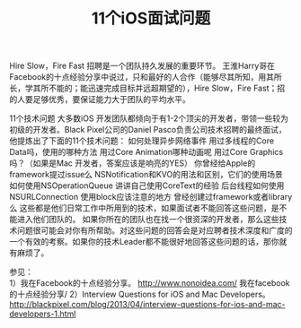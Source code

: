 ﻿---
layout: post
title: 11个iOS面试问题
categories:
- Programming
tags:
- iOS
---
Hire Slow，Fire Fast
  招聘是一个团队持久发展的重要环节。
  王淮Harry哥在Facebook的十点经验分享中说过，只和最好的人合作（能够尽其所知，用其所长，学其所不能的；能迅速完成目标并远超期望的），Hire Slow，Fire Fast；招的人要足够优秀，要保证能力大于团队的平均水平。

11个技术问题
  大多数iOS 开发团队都倾向于有1-2个顶尖的开发者，带领一些较为初级的开发者。Black Pixel公司的Daniel Pasco负责公司技术招聘的最终面试，他提炼出了下面的11个技术问题：
如何处理异步网络事件
用过多线程的Core Data吗，使用的哪种方法
用过Core Animation哪种动画呢
用过Core Graphics吗？（如果是Mac 开发者，答案应该是响亮的YES）
你曾经给Apple的framework提过issue么
NSNotification和KVO的用法和区别，它们的使用场景
如何使用NSOperationQueue
讲讲自己使用CoreText的经验
后台线程如何使用NSURLConnection
使用block应该注意的地方
曾经创建过framework或者library么
  这些都是他们日常工作中所用到的技术，如果面试者不能回答这些问题，是不能进入他们团队的。
  如果你所在的团队也在找一个很资深的开发者，那么这些技术问题很可能会对你有所帮助。对这些问题的回答会是对应聘者技术深度和广度的一个有效的考察。如果你的技术Leader都不能很好地回答这些问题的话，那你就有麻烦了。

参见：                
1）我在Facebook的十点经验分享。
   http://www.nonoidea.com/ 我在facebook的十点经验分享/
2）Interview Questions for iOS and Mac Developers。http://blackpixel.com/blog/2013/04/interview-questions-for-ios-and-mac-developers-1.html
